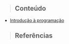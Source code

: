 > ## **Conteúdo**

- [Introdução à programação](programming-language/programming-introduction.md)

> ## **Referências**